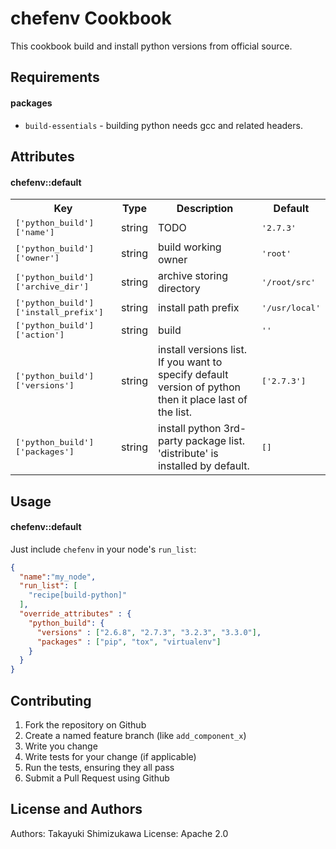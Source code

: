 chefenv Cookbook
================

This cookbook build and install python versions from official source.

Requirements
------------

#### packages
- `build-essentials` - building python needs gcc and related headers.

Attributes
----------

#### chefenv::default
<table>
  <tr>
    <th>Key</th>
    <th>Type</th>
    <th>Description</th>
    <th>Default</th>
  </tr>
  <tr>
    <td><tt>['python_build']['name']</tt></td>
    <td>string</td>
    <td>TODO</td>
    <td><tt>'2.7.3'</tt></td>
  </tr>
  <tr>
    <td><tt>['python_build']['owner']</tt></td>
    <td>string</td>
    <td>build working owner</td>
    <td><tt>'root'</tt></td>
  </tr>
  <tr>
    <td><tt>['python_build']['archive_dir']</tt></td>
    <td>string</td>
    <td>archive storing directory</td>
    <td><tt>'/root/src'</tt></td>
  </tr>
  <tr>
    <td><tt>['python_build']['install_prefix']</tt></td>
    <td>string</td>
    <td>install path prefix</td>
    <td><tt>'/usr/local'</tt></td>
  </tr>
  <tr>
    <td><tt>['python_build']['action']</tt></td>
    <td>string</td>
    <td>build</td>
    <td><tt>''</tt></td>
  </tr>
  <tr>
    <td><tt>['python_build']['versions']</tt></td>
    <td>string</td>
    <td>install versions list. If you want to specify default version of python then it place last of the list.</td>
    <td><tt>['2.7.3']</tt></td>
  </tr>
  <tr>
    <td><tt>['python_build']['packages']</tt></td>
    <td>string</td>
    <td>install python 3rd-party package list. 'distribute' is installed by default.</td>
    <td><tt>[]</tt></td>
  </tr>
</table>

Usage
-----
#### chefenv::default

Just include `chefenv` in your node's `run_list`:

```json
{
  "name":"my_node",
  "run_list": [
    "recipe[build-python]"
  ],
  "override_attributes" : {
    "python_build": {
      "versions" : ["2.6.8", "2.7.3", "3.2.3", "3.3.0"],
      "packages" : ["pip", "tox", "virtualenv"]
    }
  }
}
```

Contributing
------------

1. Fork the repository on Github
2. Create a named feature branch (like `add_component_x`)
3. Write you change
4. Write tests for your change (if applicable)
5. Run the tests, ensuring they all pass
6. Submit a Pull Request using Github

License and Authors
-------------------
Authors: Takayuki Shimizukawa
License: Apache 2.0
